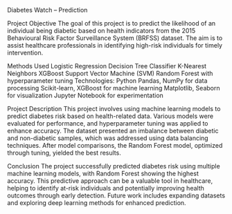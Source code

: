 Diabetes Watch – Prediction

Project Objective
The goal of this project is to predict the likelihood of an individual being diabetic based on health indicators from the 2015 Behavioural Risk Factor Surveillance System (BRFSS) dataset. The aim is to assist healthcare professionals in identifying high-risk individuals for timely intervention.

Methods Used
Logistic Regression
Decision Tree Classifier
K-Nearest Neighbors
XGBoost
Support Vector Machine (SVM)
Random Forest with hyperparameter tuning
Technologies:
Python
Pandas, NumPy for data processing
Scikit-learn, XGBoost for machine learning
Matplotlib, Seaborn for visualization
Jupyter Notebook for experimentation

Project Description
This project involves using machine learning models to predict diabetes risk based on health-related data. Various models were evaluated for performance, and hyperparameter tuning was applied to enhance accuracy. The dataset presented an imbalance between diabetic and non-diabetic samples, which was addressed using data balancing techniques. After model comparisons, the Random Forest model, optimized through tuning, yielded the best results.

Conclusion
The project successfully predicted diabetes risk using multiple machine learning models, with Random Forest showing the highest accuracy. This predictive approach can be a valuable tool in healthcare, helping to identify at-risk individuals and potentially improving health outcomes through early detection. Future work includes expanding datasets and exploring deep learning methods for enhanced prediction.






